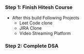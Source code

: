 ### Step 1: Finish Hitesh Course
- After this build Following Projects
  - Leet Code clone
  - JIRA Clone
  - Video Streaming Platform
### Step 2: Complete DSA